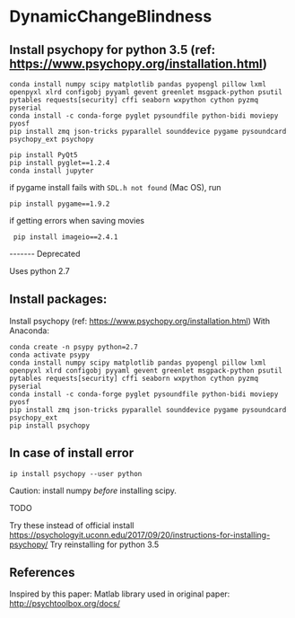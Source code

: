 # DynamicChangeBlindness


## Install psychopy for python 3.5 (ref: https://www.psychopy.org/installation.html)

```
conda install numpy scipy matplotlib pandas pyopengl pillow lxml openpyxl xlrd configobj pyyaml gevent greenlet msgpack-python psutil pytables requests[security] cffi seaborn wxpython cython pyzmq pyserial
conda install -c conda-forge pyglet pysoundfile python-bidi moviepy pyosf
pip install zmq json-tricks pyparallel sounddevice pygame pysoundcard psychopy_ext psychopy

pip install PyQt5
pip install pyglet==1.2.4
conda install jupyter
```

if pygame install fails with `SDL.h not found` (Mac OS), run

`pip install pygame==1.9.2`

if getting errors when saving movies

` pip install imageio==2.4.1`

------- Deprecated 

Uses python 2.7

## Install packages:

Install psychopy (ref: https://www.psychopy.org/installation.html)
With Anaconda:

```
conda create -n psypy python=2.7
conda activate psypy
conda install numpy scipy matplotlib pandas pyopengl pillow lxml openpyxl xlrd configobj pyyaml gevent greenlet msgpack-python psutil pytables requests[security] cffi seaborn wxpython cython pyzmq pyserial
conda install -c conda-forge pyglet pysoundfile python-bidi moviepy pyosf
pip install zmq json-tricks pyparallel sounddevice pygame pysoundcard psychopy_ext 
pip install psychopy 
```

## In case of install error

`ip install psychopy --user python `

Caution: install numpy *before* installing scipy.

TODO

Try these instead of official install https://psychologyit.uconn.edu/2017/09/20/instructions-for-installing-psychopy/
Try reinstalling for python 3.5

## References
Inspired by this paper:
Matlab library used in original paper: http://psychtoolbox.org/docs/